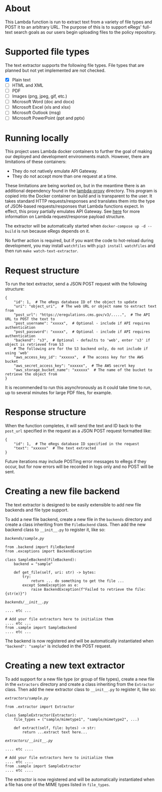 # About

This Lambda function is run to extract text from a variety of file types and POST it to an arbitrary URL. The purpose of this is to support eRegs' full-text search goals as our users begin uploading files to the policy repository.

# Supported file types

The text extractor supports the following file types. File types that are planned but not yet implemented are not checked.

- [x] Plain text
- [ ] HTML and XML
- [ ] PDF
- [ ] Images (png, jpeg, gif, etc.)
- [ ] Microsoft Word (doc and docx)
- [ ] Microsoft Excel (xls and xlsx)
- [ ] Microsoft Outlook (msg)
- [ ] Microsoft PowerPoint (ppt and pptx)

# Running locally

This project uses Lambda docker containers to further the goal of making our deployed and development environments match. However, there are limitations of these containers:

- They do not natively emulate API Gateway.
- They do not accept more than one request at a time.

These limitations are being worked on, but in the meantime there is an additional dependency found in the [lambda-proxy](../lambda-proxy) directory. This program is copied into the Docker container on build and is transparent to the user. It takes standard HTTP requests/responses and translates them into the type of JSON-based requests/responses that Lambda functions expect. In effect, this proxy partially emulates API Gateway. See [here](https://docs.aws.amazon.com/lambda/latest/dg/urls-invocation.html) for more information on Lambda request/response payload structure.

The extractor will be automatically started when `docker-compose up -d --build` is run because eRegs depends on it.

No further action is required, but if you want the code to hot-reload during development, you may install `watchfiles` with `pip3 install watchfiles` and then run `make watch-text-extractor`.

# Request structure

To run the text extractor, send a JSON POST request with the following structure:

```
{
    "id": 1,  # The eRegs database ID of the object to update
    "uri": "object_uri",  # The web URL or object name to extract text from
    "post_url": "https://eregulations.cms.gov/v3/.....",  # The API URL to POST the text to
    "post_username": "xxxxx",  # Optional - include if API requires authentication
    "post_password": "xxxxx",  # Optional - include if API requires authentication
    "backend": "s3",  # Optional - defaults to 'web', enter 's3' if object is retrieved from S3
    # The following are for the S3 backend only, do not include if using 'web'
    "aws_access_key_id": "xxxxxx",  # The access key for the AWS bucket
    "aws_secret_access_key": "xxxxxx",  # The AWS secret key
    "aws_storage_bucket_name": "xxxxxx"  # The name of the bucket to retrieve the object from
}
```

It is recommended to run this asynchronously as it could take time to run, up to several minutes for large PDF files, for example.

# Response structure

When the function completes, it will send the text and ID back to the `post_url` specified in the request as a JSON POST request formatted like:

```
{
    "id": 1,  # The eRegs database ID specified in the request
    "text": "xxxxxx"  # The text extracted   
}
```

Future iterations may include POSTing error messages to eRegs if they occur, but for now errors will be recorded in logs only and no POST will be sent.

# Creating a new file backend

The text extractor is designed to be easily extensible to add new file backends and file type support.

To add a new file backend, create a new file in the `backends` directory and create a class inheriting from the `FileBackend` class. Then add the new backend class to `__init__.py` to register it, like so:

_`backends/sample.py`_
```
from .backend import FileBackend
from .exceptions import BackendException

class SampleBackend(FileBackend):
    backend = "sample"

    def get_file(self, uri: str) -> bytes:
        try:
            return ... do something to get the file ...
        except SomeException as e:
            raise BackendException(f"Failed to retrieve the file: {str(e)}")
```

_`backends/__init__.py`_
```
.... etc ...

# Add your file extractors here to initialize them
.... etc ...
from .sample import SampleBackend
.... etc ...
```

The backend is now registered and will be automatically instantiated when `"backend": "sample"` is included in the POST request.

# Creating a new text extractor

To add support for a new file type (or group of file types), create a new file in the `extractors` directory and create a class inheriting from the `Extractor` class. Then add the new extractor class to `__init__.py` to register it, like so:

_`extractors/sample.py`_
```
from .extractor import Extractor

class SampleExtractor(Extractor):
    file_types = ("sample/mimetype1", "sample/mimetype2", ...)

    def extract(self, file: bytes) -> str:
        return ...extract text here...
```

_`extractors/__init__.py`_
```
.... etc ....

# Add your file extractors here to initialize them
.... etc ....
from .sample import SampleExtractor
.... etc ....
```

The extractor is now registered and will be automatically instantiated when a file has one of the MIME types listed in `file_types`.
